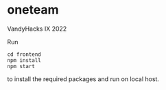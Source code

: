 # oneteam
VandyHacks IX 2022

Run
```
cd frontend
npm install
npm start
```
to install the required packages and run on local host.
